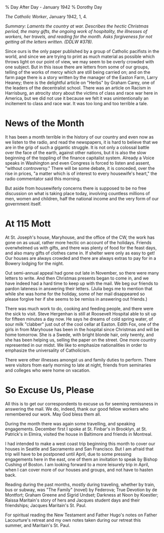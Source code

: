 % Day After Day - January 1942
% Dorothy Day

*The Catholic Worker*, January 1942, 1, 4.

*Summary: Laments the country at war. Describes the hectic Christmas
period, the many gifts, the ongoing work of hospitality, the illnesses
of workers, her travels, and reading for the month. Asks forgiveness for
not getting all the letters written. (DDLW \#378).*

Since ours is the only paper published by a group of Catholic pacifists
in the world, and since we are trying to print as much material as
possible which throws light on our point of view, we may seem to be
overly crowded with one subject. But in this issue there are letters
from some of our groups, telling of the works of mercy which are still
being carried on; and on the farm page there is a story written by the
manager of the Easton Farm, Larry Heaney; there is the delightful
article on "Herbs" by Graham Carey, one of the leaders of the
decentralist school. There was an article on Racism in Harrisburg, an
atrocity story about the victims of class and race war here in America,
but we did not use it because we felt it was unintentionally an
incitement to class and race war. It was too long and too terrible a
tale.

News of the Month
===
It has been a month terrible in the history of our
country and even now as we listen to the radio, and read the newspapers,
it is hard to believe that we are in the grip of such a gigantic
struggle. It is not only a colossal battle over the face of the earth,
against other nations, but it is also the slow beginning of the toppling
of the finance capitalist system. Already a Voice speaks in Washington
and even Congress is forced to listen and assent, "without controversy."
There will be some debate, it is conceded, over the rise in prices, "a
matter which is of interest to every housewife's heart," the radio
commentator said this morning.

But aside from housewiferly concerns there is supposed to
be no free discussion on what is taking place today, involving countless
millions of men, women and children, half the national income and the
very form of our government itself.

At 115 Mott
=====
 At St. Joseph's house, Maryhouse, and the office of the CW,
the work has gone on as usual, rather more hectic on account of the
holidays. Friends overwhelmed us with gifts, and there was plenty of
food for the feast days, and also many gifts of clothes came in. If
shelter were only as easy to get! Our houses are always crowded and
there are always extras to pay for in a Bowery lodging for the night.

Out semi-annual appeal had gone out late in November, so
there were many letters to write. And then Christmas presents began to
come in, and we have indeed had a hard time to keep up with the mail. We
beg our friends to pardon lateness in answering their letters. (Julia
begs me to mention that while she was home for the holiday, some of her
mail disappeared so please forgive her if she seems to be remiss in
answering out friends.)

There was much work to do, cooking and feeding people, and
there were the sick to visit. Steve Hergenhan is still at Roosevelt
Hospital able to sit up for fifteen minutes a day now. He says he dreams
of cold spring water, of sour milk "clabber" just out of the cool cellar
at Easton. Edith Fox, one of the girls in from Maryhouse has been in the
hospital since Christmas and will be home tomorrow. She is a Swede, with
bright blonde hair, only twenty, and she has been helping us, selling
the paper on the street. One more country represented in our midst. We
like to emphasize nationalities in order to emphasize the universality
of Catholicism.

There were other illnesses amongst us and family duties to
perform. There were visitors from early morning to late at night,
friends from seminaries and colleges who were home on vacation.

So Excuse Us, Please
===
All this is to get our correspondents to excuse us for
seeming remissness in answering the mail. We do, indeed, thank our good
fellow workers who remembered our work. May God bless them all.

During the month there was again some travelling, and
speaking engagements. December first I spoke at St. Finbar's in
Brooklyn, at St. Patrick's in Elmira, visited the house in Baltimore and
friends in Montreal.

I had intended to make a west coast trip beginning this
month to cover our houses in Seattle and Sacramento and San Francisco.
But I am afraid that trip will have to be postponed until April, due to
some pressing engagements here in the east, one of them an invitation to
speak by Bishop Cushing of Boston. I am looking forward to a more
leisurely trip in April, when I can cover more of our houses and groups,
and not have to hasten back.

Reading during the past months, mostly during traveling,
whether by train, bus or subway, was "The Family" (novel) by Federova;
True Devotion by de Montfort; Graham Greene and Sigrid Undset; Darkness
at Noon by Koestler; Raissa Maritain's story of hers and Jacques student
days and their friendships; Jacques Maritain's St. Paul.

For spiritual reading the New Testament and Father Hugo's
notes on Father Lacourture's retreat and my own notes taken during our
retreat this summer, and Maritain's St. Paul.
